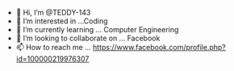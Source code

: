 - 👋 Hi, I’m @TEDDY-143
- 👀 I’m interested in ...Coding
- 🌱 I’m currently learning ... Computer Engineering 
- 💞️ I’m looking to collaborate on ... Facebook 
- 📫 How to reach me ...
https://www.facebook.com/profile.php?id=100000219976307
<!---
TEDDY-143/TEDDY-143 is a ✨ special ✨ repository because its `README.md` (this file) appears on your GitHub profile.
You can click the Preview link to take a look at your changes.
--->
